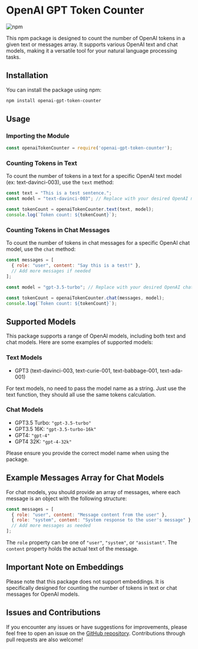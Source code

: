 # OpenAI GPT Token Counter

![npm](https://img.shields.io/npm/dt/openai-gpt-token-counter)

This npm package is designed to count the number of OpenAI tokens in a given text or messages array. It supports various OpenAI text and chat models, making it a versatile tool for your natural language processing tasks.

## Installation

You can install the package using npm:

```bash
npm install openai-gpt-token-counter
```

## Usage

### Importing the Module

```javascript
const openaiTokenCounter = require('openai-gpt-token-counter');
```

### Counting Tokens in Text

To count the number of tokens in a text for a specific OpenAI text model (ex: text-davinci-003), use the `text` method:

```javascript
const text = "This is a test sentence.";
const model = "text-davinci-003"; // Replace with your desired OpenAI model

const tokenCount = openaiTokenCounter.text(text, model);
console.log(`Token count: ${tokenCount}`);
```

### Counting Tokens in Chat Messages

To count the number of tokens in chat messages for a specific OpenAI chat model, use the `chat` method:

```javascript
const messages = [
  { role: "user", content: "Say this is a test!" },
  // Add more messages if needed
];

const model = "gpt-3.5-turbo"; // Replace with your desired OpenAI chat model

const tokenCount = openaiTokenCounter.chat(messages, model);
console.log(`Token count: ${tokenCount}`);
```

## Supported Models

This package supports a range of OpenAI models, including both text and chat models. Here are some examples of supported models:

### Text Models

- GPT3 (text-davinci-003, text-curie-001, text-babbage-001, text-ada-001)

For text models, no need to pass the model name as a string. Just use the text function, they should all use the same tokens calculation.

### Chat Models

- GPT3.5 Turbo: `"gpt-3.5-turbo"`
- GPT3.5 16K: `"gpt-3.5-turbo-16k"`
- GPT4: `"gpt-4"`
- GPT4 32K: `"gpt-4-32k"`

Please ensure you provide the correct model name when using the package.

## Example Messages Array for Chat Models

For chat models, you should provide an array of messages, where each message is an object with the following structure:

```javascript
const messages = [
  { role: "user", content: "Message content from the user" },
  { role: "system", content: "System response to the user's message" },
  // Add more messages as needed
];
```

The `role` property can be one of `"user"`, `"system"`, or `"assistant"`. The `content` property holds the actual text of the message.

## Important Note on Embeddings

Please note that this package does not support embeddings. It is specifically designed for counting the number of tokens in text or chat messages for OpenAI models.

## Issues and Contributions

If you encounter any issues or have suggestions for improvements, please feel free to open an issue on the [GitHub repository](https://github.com/codergautam/openai-gpt-token-counter). Contributions through pull requests are also welcome!
